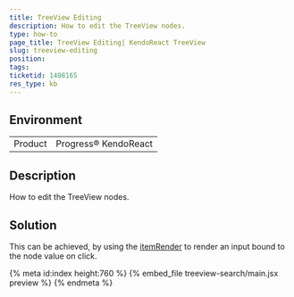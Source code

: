 ```yaml
---
title: TreeView Editing
description: How to edit the TreeView nodes.
type: how-to
page_title: TreeView Editing| KendoReact TreeView
slug: treeview-editing
position:
tags:
ticketid: 1408165
res_type: kb
---
```


## Environment
<table>
    <tbody>
	    <tr>
	    	<td>Product</td>
	    	<td>Progress® KendoReact</td>
	    </tr>
    </tbody>
</table>


## Description
How to edit the TreeView nodes.

## Solution
This can be achieved, by using the [itemRender](https://www.telerik.com/kendo-react-ui/components/treeview/api/TreeViewProps/#toc-itemrender) to render an input bound to the node value on click.

{% meta id:index height:760 %}
{% embed_file treeview-search/main.jsx preview %}
{% endmeta %}
